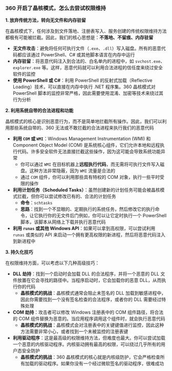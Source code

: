 ### 360 开启了晶核模式，怎么去尝试权限维持

**1. 放弃传统方法，转向无文件和内存驻留**

在晶核模式下，任何涉及到文件落地、注册表写入、服务创建的传统权限维持方法都极有可能被拦截。因此，我们的核心思想是：**不落地、不留痕、内存驻留**

- **无文件攻击**：避免将任何可执行文件（`.exe`、`.dll`）写入磁盘。所有的恶意代码都应该通过 PowerShell、C# 或其他脚本语言在内存中运行
- **内存驻留**：将恶意代码注入到合法的、白名单内的进程中，如 `svchost.exe`、`explorer.exe` 等。这样，恶意代码就可以利用合法进程的信任度来绕过安全软件的监控
- **使用 PowerShell 或 C#**：利用 PowerShell 的反射式加载（Reflective Loading）技术，可以直接在内存中执行 .NET 程序集。360 晶核模式对 PowerShell 脚本的监控非常严格，因此需要使用混淆、加密等技术来绕过其行为分析

**2. 利用系统自带的合法进程和功能**

晶核模式的核心是识别恶意行为，而不是简单地拦截所有操作。因此，我们可以利用那些系统自带的、360 无法或不敢拦截的合法进程来执行我们的恶意代码

- **利用 `COM` 或 `WMI`**：Windows Management Instrumentation (WMI) 和 Component Object Model (COM) 是系统核心组件，它们允许本地和远程执行代码。许多安全软件无法直接拦截这些操作，因为这可能会导致系统功能异常
  - 你可以通过 `WMI` 在目标机器上**远程执行代码**，而无需将可执行文件写入磁盘。这种方法非常隐蔽，因为 `WMI` 流量是合法的
  - 通过 `COM` 组件，你可以利用那些具有特权的 COM 对象，执行一些平时受限的操作
- **利用计划任务（Scheduled Tasks）**：虽然创建新的计划任务可能会被晶核模式拦截，但你可以尝试修改已有的、合法的计划任务
  - **命令**：`schtasks`
  - **思路**：找到一个不显眼的、定期执行的系统任务，然后修改它的执行命令，让它执行你的无文件后门例如，你可以让它定时执行一个 PowerShell 脚本，该脚本从网络上下载并执行恶意代码
- **利用 `runas` 或其他 Windows API**：如果可以拿到高权限，可以尝试利用 `runas` 或类似的 API 来启动一个拥有更高权限的新进程，然后将恶意代码注入到新进程中

**3. 持久化技巧**

在权限维持方面，可以考虑以下几种高级技巧：

- **DLL 劫持**：找到一个启动时会加载 DLL 的合法程序，并将一个恶意的 DLL 文件放置在它会寻找的路径中。当程序启动时，它会加载你的恶意 DLL，从而执行你的代码
  - **晶核模式的挑战**：晶核模式通常会阻止未签名的 DLL 加载到敏感进程中，因此你需要找到一个没有签名检查的合法程序，或者你的 DLL 需要经过特殊处理
- **COM 劫持**：攻击者可以修改 Windows 注册表中的 COM 组件路径，将合法的 COM 组件替换为恶意的。当应用程序调用这个组件时，就会执行恶意代码
  - **晶核模式的挑战**：晶核模式会对注册表中的关键键值进行监控，因此这种方法需要非常小心，或者找到一个未被监控的注册表键
- **利用驱动程序**：这是最高级的权限维持方法，但难度也最大。你可以尝试加载一个恶意的内核驱动程序。内核驱动拥有最高的权限，可以绕过几乎所有的用户态安全防护
  - **晶核模式的挑战**：360 晶核模式的核心就是内核级防护，它会严格检查所有加载的驱动程序。如果你没有一个经过微软签名的驱动程序，很难成功